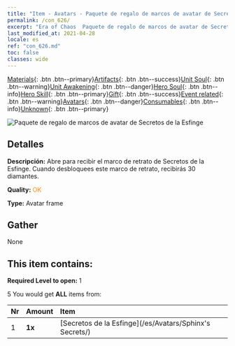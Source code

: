 ```yaml
---
title: "Item - Avatars - Paquete de regalo de marcos de avatar de Secretos de la Esfinge"
permalink: /con_626/
excerpt: "Era of Chaos  Paquete de regalo de marcos de avatar de Secretos de la Esfinge"
last_modified_at: 2021-04-28
locale: es
ref: "con_626.md"
toc: false
classes: wide
---
```

 [Materials](/ItemsES/){: .btn .btn--primary}[Artifacts](/ItemsES/Artifacts/){: .btn .btn--success}[Unit Soul](/ItemsES/UnitSoul/){: .btn .btn--warning}[Unit Awakening](/ItemsES/UnitAwakening/){: .btn .btn--danger}[Hero Soul](/ItemsES/HeroSoul/){: .btn .btn--info}[Hero Skill](/ItemsES/HeroSkill/){: .btn .btn--primary}[Gift](/ItemsES/Gift/){: .btn .btn--success}[Event related](/ItemsES/Events/){: .btn .btn--warning}[Avatars](/ItemsES/Avatars/){: .btn .btn--danger}[Consumables](/ItemsES/Consumables/){: .btn .btn--info}[Unknown](/ItemsES/Unknown/){: .btn .btn--primary}

 ![Paquete de regalo de marcos de avatar de Secretos de la Esfinge](/images/t/i_907003.png)

## Detalles
 **Descripción:** Abre para recibir el marco de retrato de Secretos de la Esfinge. Cuando desbloquees este marco de retrato, recibirás 30 diamantes.

 **Quality:** <span style="color: #FF8C00">OK</span>

 **Type:** Avatar frame

## Gather

  None

## This item contains:

 **Required Level to open:** 1

 5 You would get **ALL** items  from:

  | Nr | Amount |     Item    |
  |:---|:-------|:------------|
  | 1 |  **1x** | [Secretos de la Esfinge](/es/Avatars/Sphinx's Secrets/) |  | 
